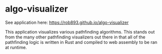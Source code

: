 # algo-visualizer

See application here: https://rob893.github.io/algo-visualizer

This application visualizes various pathfinding algorithms.
This stands out from the many other pathfinding visualizers out there in that all of the pathfinding logic is written in Rust and compiled to web assembly to be ran at runtime.
